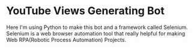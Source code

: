 # YouTube Views Generating Bot

  Here I'm using Python to make this bot and a framework called Selenium. Selenium is a web browser automation tool that really helpful for making Web RPA(Robotic Process Automation) Projects.
  
  
   
   
